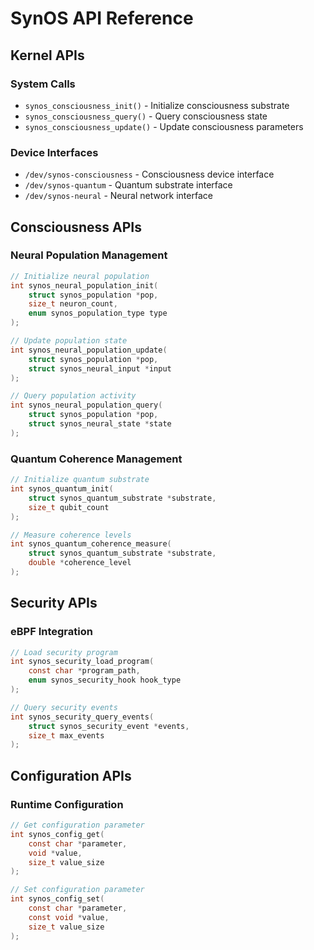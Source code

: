 # SynOS API Reference

## Kernel APIs

### System Calls
- `synos_consciousness_init()` - Initialize consciousness substrate
- `synos_consciousness_query()` - Query consciousness state
- `synos_consciousness_update()` - Update consciousness parameters

### Device Interfaces
- `/dev/synos-consciousness` - Consciousness device interface
- `/dev/synos-quantum` - Quantum substrate interface
- `/dev/synos-neural` - Neural network interface

## Consciousness APIs

### Neural Population Management
```c
// Initialize neural population
int synos_neural_population_init(
    struct synos_population *pop,
    size_t neuron_count,
    enum synos_population_type type
);

// Update population state
int synos_neural_population_update(
    struct synos_population *pop,
    struct synos_neural_input *input
);

// Query population activity
int synos_neural_population_query(
    struct synos_population *pop,
    struct synos_neural_state *state
);
```

### Quantum Coherence Management
```c
// Initialize quantum substrate
int synos_quantum_init(
    struct synos_quantum_substrate *substrate,
    size_t qubit_count
);

// Measure coherence levels
int synos_quantum_coherence_measure(
    struct synos_quantum_substrate *substrate,
    double *coherence_level
);
```

## Security APIs

### eBPF Integration
```c
// Load security program
int synos_security_load_program(
    const char *program_path,
    enum synos_security_hook hook_type
);

// Query security events
int synos_security_query_events(
    struct synos_security_event *events,
    size_t max_events
);
```

## Configuration APIs

### Runtime Configuration
```c
// Get configuration parameter
int synos_config_get(
    const char *parameter,
    void *value,
    size_t value_size
);

// Set configuration parameter
int synos_config_set(
    const char *parameter,
    const void *value,
    size_t value_size
);
```
